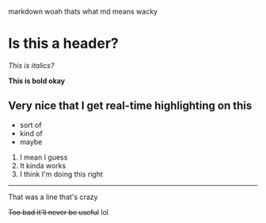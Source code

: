 markdown woah thats what md means wacky

# Is this a header?
*This is italics?*

**This is bold okay**
## Very nice that I get real-time highlighting on this
- sort of
- kind of
- maybe

1. I mean I guess
2. It kinda works
3. I think I'm doing this right
---
That was a line that's crazy

~~Too bad it'll never be useful~~ lol
